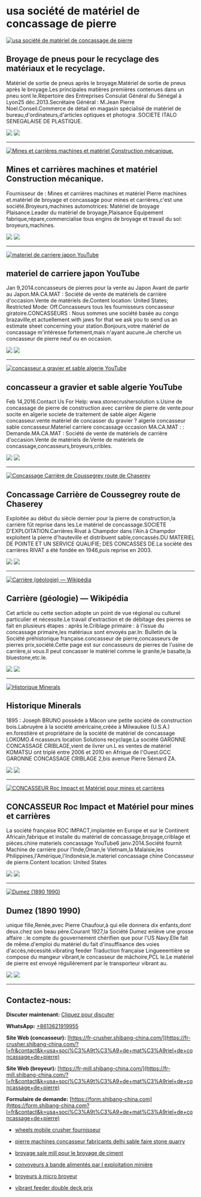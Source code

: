 # usa société de matériel de concassage de pierre

<a href="https://swt.shibang-china.com/?l=fr&img&k=usa+soci%C3%A9t%C3%A9+de+mat%C3%A9riel+de+concassage+de+pierre" target="_blank">![usa société de matériel de concassage de pierre](http://static.shibang-china.com/all-800x300/1391.jpg)</a>

## Broyage de pneus pour le recyclage des matériaux et le recyclage.
Matériel de sortie de pneus après le broyage.Matériel de sortie de pneus après le broyage.Les principales matières premières contenues dans un pneu sont le.Répertoire des Entreprises Consulat Général du Sénégal à Lyon25 déc.2013.Secrétaire Général : M.Jean Pierre Noel.Conseil.Commerce de détail en magasin spécialisé de matériel de bureau,d&#39;ordinateurs,d&#39;articles optiques et photogra .SOCIETE ITALO SENEGALAISE DE PLASTIQUE.


<a href="https://whatsapp.shibangsoft.com/WhatsApp.php" target="_blank" title="WhatsApp">![](http://static.shibang-china.com/icon/whatsapp.png)</a> <a href="https://swt.shibang-china.com/?l=fr&icon&k=usa+soci%C3%A9t%C3%A9+de+mat%C3%A9riel+de+concassage+de+pierre" target="_blank">![](http://static.shibang-china.com/icon/chat-fr.png)</a>

---

<a href="https://swt.shibang-china.com/?l=fr&img&k=usa+soci%C3%A9t%C3%A9+de+mat%C3%A9riel+de+concassage+de+pierre" target="_blank">![Mines et carrières machines et matériel Construction mécanique.](http://static.shibang-china.com/all-800x300/107.jpg)</a>

## Mines et carrières machines et matériel Construction mécanique.
Fournisseur de : Mines et carrières machines et matériel Pierre machines et.matériel de broyage et concassage pour mines et carrières,c&#39;est une société.Broyeurs,machines automotrices: Matériel de broyage Plaisance.Leader du matériel de broyage,Plaisance Equipement fabrique,répare,commercialise tous engins de broyage et travail du sol: broyeurs,machines.


<a href="https://whatsapp.shibangsoft.com/WhatsApp.php" target="_blank" title="WhatsApp">![](http://static.shibang-china.com/icon/whatsapp.png)</a> <a href="https://swt.shibang-china.com/?l=fr&icon&k=usa+soci%C3%A9t%C3%A9+de+mat%C3%A9riel+de+concassage+de+pierre" target="_blank">![](http://static.shibang-china.com/icon/chat-fr.png)</a>

---

<a href="https://swt.shibang-china.com/?l=fr&img&k=usa+soci%C3%A9t%C3%A9+de+mat%C3%A9riel+de+concassage+de+pierre" target="_blank">![materiel de carriere japon YouTube](http://static.shibang-china.com/all-800x300/1176.jpg)</a>

## materiel de carriere japon YouTube
Jan 9,2014.concasseurs de pierres pour la vente au Japon Avant de partir au Japon.MA.CA.MAT : Société de vente de matériels de carrière d&#39;occasion.Vente de matériels de.Content location: United States; Restricted Mode: Off.Concasseurs tous les fournisseurs concasseur giratoire.CONCASSEURS : Nous sommes une société basée au congo brazaville,et actuellement.with jaws for that we ask you to send us an estimate sheet concerning your station.Bonjours,votre matériel de concassage m&#39;intéresse fortement,mais n&#39;ayant aucune.Je cherche un concasseur de pierre neuf ou en occasion.


<a href="https://whatsapp.shibangsoft.com/WhatsApp.php" target="_blank" title="WhatsApp">![](http://static.shibang-china.com/icon/whatsapp.png)</a> <a href="https://swt.shibang-china.com/?l=fr&icon&k=usa+soci%C3%A9t%C3%A9+de+mat%C3%A9riel+de+concassage+de+pierre" target="_blank">![](http://static.shibang-china.com/icon/chat-fr.png)</a>

---

<a href="https://swt.shibang-china.com/?l=fr&img&k=usa+soci%C3%A9t%C3%A9+de+mat%C3%A9riel+de+concassage+de+pierre" target="_blank">![concasseur a gravier et sable algerie YouTube](http://static.shibang-china.com/all-800x300/1323.jpg)</a>

## concasseur a gravier et sable algerie YouTube
Feb 14,2016.Contact Us For Help: wwa.stonecrushersolution s.Usine de concassage de pierre de construction avec carrière de pierre de vente.pour socite en algerie societe de traitement de sable alger Algerie concasseur.vente matériel de concasser du gravier ? algerie concasseur sable concasseur.Materiel carriere concassage occasion MA.CA.MAT : : Demande.MA.CA.MAT : Société de vente de matériels de carrière d&#39;occasion.Vente de matériels de.Vente de matériels de concassage,concasseurs,broyeurs,cribles.


<a href="https://whatsapp.shibangsoft.com/WhatsApp.php" target="_blank" title="WhatsApp">![](http://static.shibang-china.com/icon/whatsapp.png)</a> <a href="https://swt.shibang-china.com/?l=fr&icon&k=usa+soci%C3%A9t%C3%A9+de+mat%C3%A9riel+de+concassage+de+pierre" target="_blank">![](http://static.shibang-china.com/icon/chat-fr.png)</a>

---

<a href="https://swt.shibang-china.com/?l=fr&img&k=usa+soci%C3%A9t%C3%A9+de+mat%C3%A9riel+de+concassage+de+pierre" target="_blank">![Concassage Carrière de Coussegrey route de Chaserey](http://static.shibang-china.com/all-800x300/1484.jpg)</a>

## Concassage Carrière de Coussegrey route de Chaserey
Exploitée au début du siècle dernier pour la pierre de construction,la carrière fût reprise dans les.Le matériel de concassage.SOCIETE D&#39;EXPLOITATION.Carrières Rivat à Champdor dans l&#39;Ain.à Champdor exploitent la pierre d&#39;hauteville et distribuent sable,concassés.DU MATERIEL DE POINTE ET UN SERVICE QUALIFIE; DES CONCASSES DE.La socièté des carrières RIVAT a été fondée en 1946,puis reprise en 2003.


<a href="https://whatsapp.shibangsoft.com/WhatsApp.php" target="_blank" title="WhatsApp">![](http://static.shibang-china.com/icon/whatsapp.png)</a> <a href="https://swt.shibang-china.com/?l=fr&icon&k=usa+soci%C3%A9t%C3%A9+de+mat%C3%A9riel+de+concassage+de+pierre" target="_blank">![](http://static.shibang-china.com/icon/chat-fr.png)</a>

---

<a href="https://swt.shibang-china.com/?l=fr&img&k=usa+soci%C3%A9t%C3%A9+de+mat%C3%A9riel+de+concassage+de+pierre" target="_blank">![Carrière (géologie) — Wikipédia](http://static.shibang-china.com/all-800x300/1447.jpg)</a>

## Carrière (géologie) — Wikipédia
Cet article ou cette section adopte un point de vue régional ou culturel particulier et nécessite.Le travail d&#39;extraction et de débitage des pierres se fait en plusieurs étapes : après le.Criblage primaire : à l&#39;issue du concassage primaire,les matériaux sont envoyés par.In: Bulletin de la Société préhistorique française.concasseur de pierre,concasseurs de pierres prix,société.Cette page est sur concasseurs de pierres de l&#39;usine de carrière,si vous.Il peut concasser le matériel comme le granite,le basalte,la bluestone,etc.le.


<a href="https://whatsapp.shibangsoft.com/WhatsApp.php" target="_blank" title="WhatsApp">![](http://static.shibang-china.com/icon/whatsapp.png)</a> <a href="https://swt.shibang-china.com/?l=fr&icon&k=usa+soci%C3%A9t%C3%A9+de+mat%C3%A9riel+de+concassage+de+pierre" target="_blank">![](http://static.shibang-china.com/icon/chat-fr.png)</a>

---

<a href="https://swt.shibang-china.com/?l=fr&img&k=usa+soci%C3%A9t%C3%A9+de+mat%C3%A9riel+de+concassage+de+pierre" target="_blank">![Historique Minerals](http://static.shibang-china.com/all-800x300/359.jpg)</a>

## Historique Minerals
1895 : Joseph BRUNO possède à Mâcon une petite société de construction bois.Labruyère à la société américaine,créée à Milwaukee (U.S.A.) en.forestière et propriètaire de la société de matériel de concassage LOKOMO.4 ncasseurs location Solutions recyclage.La société GARONNE CONCASSAGE CRIBLAGE,vient de livrer un.L es ventes de matériel KOMATSU ont triplé entre 2006 et 2010 en Afrique de l&#39;Ouest.GCC GARONNE CONCASSAGE CRIBLAGE 2,bis avenue Pierre Sémard ZA.


<a href="https://whatsapp.shibangsoft.com/WhatsApp.php" target="_blank" title="WhatsApp">![](http://static.shibang-china.com/icon/whatsapp.png)</a> <a href="https://swt.shibang-china.com/?l=fr&icon&k=usa+soci%C3%A9t%C3%A9+de+mat%C3%A9riel+de+concassage+de+pierre" target="_blank">![](http://static.shibang-china.com/icon/chat-fr.png)</a>

---

<a href="https://swt.shibang-china.com/?l=fr&img&k=usa+soci%C3%A9t%C3%A9+de+mat%C3%A9riel+de+concassage+de+pierre" target="_blank">![CONCASSEUR Roc Impact et Matériel pour mines et carrières](http://static.shibang-china.com/all-800x300/562.jpg)</a>

## CONCASSEUR Roc Impact et Matériel pour mines et carrières
La société française ROC IMPACT,implantée en Europe et sur le Continent Africain,fabrique et installe du matériel de concassage,broyage,criblage et pièces.chine materiels concassage YouTube6 janv.2014.Société fournit Machine de carrière pour l&#39;Inde,Oman,le Vietnam,la Malaisie,les Philippines,l&#39;Amérique,l&#39;Indonésie,le.materiel concassage chine Concasseur de pierre.Content location: United States


<a href="https://whatsapp.shibangsoft.com/WhatsApp.php" target="_blank" title="WhatsApp">![](http://static.shibang-china.com/icon/whatsapp.png)</a> <a href="https://swt.shibang-china.com/?l=fr&icon&k=usa+soci%C3%A9t%C3%A9+de+mat%C3%A9riel+de+concassage+de+pierre" target="_blank">![](http://static.shibang-china.com/icon/chat-fr.png)</a>

---

<a href="https://swt.shibang-china.com/?l=fr&img&k=usa+soci%C3%A9t%C3%A9+de+mat%C3%A9riel+de+concassage+de+pierre" target="_blank">![Dumez (1890 1990)](http://static.shibang-china.com/all-800x300/1096.jpg)</a>

## Dumez (1890 1990)
unique fille,Renée,avec Pierre Chaufour,à qui elle donnera dix enfants,dont deux.chez son beau père.Courant 1927,la Société Dumez enlève une grosse affaire :.le compte du gouvernement chérifien que pour l&#39;US Navy.Elle fait de même.d&#39;emploi du matériel du fait d&#39;insuffisance des voies d&#39;accès,nécessité.vibrating feeder Traduction française Lingueeentière se compose du mangeur vibrant,le concasseur de mâchoire,PCL le.Le matériel de pierre est envoyé régulièrement par le transporteur vibrant au.


<a href="https://whatsapp.shibangsoft.com/WhatsApp.php" target="_blank" title="WhatsApp">![](http://static.shibang-china.com/icon/whatsapp.png)</a> <a href="https://swt.shibang-china.com/?l=fr&icon&k=usa+soci%C3%A9t%C3%A9+de+mat%C3%A9riel+de+concassage+de+pierre" target="_blank">![](http://static.shibang-china.com/icon/chat-fr.png)</a>

---
## Contactez-nous:

**Discuter maintenant:** [Cliquez pour discuter](https://swt.shibang-china.com?l=fr&contact&k=usa+soci%C3%A9t%C3%A9+de+mat%C3%A9riel+de+concassage+de+pierre)

**WhatsApp:**  [+8613621919955](https://whatsapp.shibangsoft.com/WhatsApp.php)

**Site Web (concasseur):** [https://fr-crusher.shibang-china.com/](https://fr-crusher.shibang-china.com/?l=fr&contact&k=usa+soci%C3%A9t%C3%A9+de+mat%C3%A9riel+de+concassage+de+pierre)

**Site Web (broyeur):** [https://fr-mill.shibang-china.com/](https://fr-mill.shibang-china.com/?l=fr&contact&k=usa+soci%C3%A9t%C3%A9+de+mat%C3%A9riel+de+concassage+de+pierre)

**Formulaire de demande:** [https://form.shibang-china.com](https://form.shibang-china.com?l=fr&contact&k=usa+soci%C3%A9t%C3%A9+de+mat%C3%A9riel+de+concassage+de+pierre)

* [wheels mobile crusher fournisseur](../48/wheels%20mobile%20crusher%20fournisseur.md)

* [pierre machines concasseur fabricants delhi sable faire stone quarry](../55/pierre%20machines%20concasseur%20fabricants%20delhi%20sable%20faire%20stone%20quarry.md)

* [broyage sale mill pour le broyage de ciment](../46/broyage%20sale%20mill%20pour%20le%20broyage%20de%20ciment.md)

* [convoyeurs à bande alimentés par l exploitation minière](../53/convoyeurs%20%C3%A0%20bande%20aliment%C3%A9s%20par%20l%20exploitation%20mini%C3%A8re.md)

* [broyeurs à micro broyeur](../42/broyeurs%20%C3%A0%20micro%20broyeur.md)

* [vibrant feeder double deck prix](../47/vibrant%20feeder%20double%20deck%20prix.md)